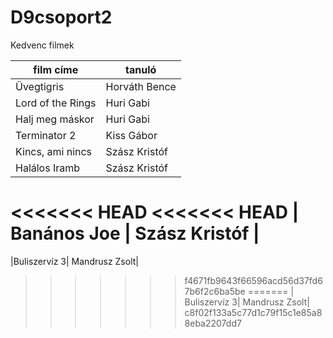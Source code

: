 # D9csoport2


Kedvenc filmek

| film címe | tanuló |
| --------- | ------ |
| Üvegtigris | Horváth Bence |
| Lord of the Rings | Huri Gabi |
| Halj meg máskor | Huri Gabi |
| Terminator 2 | Kiss Gábor |
| Kincs, ami nincs | Szász Kristóf |
| Halálos Iramb | Szász Kristóf |
<<<<<<< HEAD
<<<<<<< HEAD
| Banános Joe | Szász Kristóf |
=======
|Buliszervíz 3| Mandrusz Zsolt|
>>>>>>> f4671fb9643f66596acd56d37fd67b6f2c6ba5be
=======
| Buliszervíz 3| Mandrusz Zsolt|
>>>>>>> c8f02f133a5c77d1c79f15c1e85a88eba2207dd7
